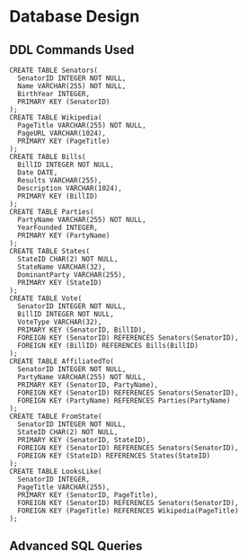 # Database Design
## DDL Commands Used
    CREATE TABLE Senators(
      SenatorID INTEGER NOT NULL,
      Name VARCHAR(255) NOT NULL,
      BirthYear INTEGER,
      PRIMARY KEY (SenatorID)
    );
    CREATE TABLE Wikipedia(
      PageTitle VARCHAR(255) NOT NULL,
      PageURL VARCHAR(1024),
      PRIMARY KEY (PageTitle)
    );
    CREATE TABLE Bills(
      BillID INTEGER NOT NULL,
      Date DATE,
      Results VARCHAR(255),
      Description VARCHAR(1024),
      PRIMARY KEY (BillID)
    );
    CREATE TABLE Parties(
      PartyName VARCHAR(255) NOT NULL,
      YearFounded INTEGER,
      PRIMARY KEY (PartyName)
    );
    CREATE TABLE States(
      StateID CHAR(2) NOT NULL, 
      StateName VARCHAR(32),
      DominantParty VARCHAR(255),
      PRIMARY KEY (StateID)
    );
    CREATE TABLE Vote(
      SenatorID INTEGER NOT NULL, 
      BillID INTEGER NOT NULL, 
      VoteType VARCHAR(32),
      PRIMARY KEY (SenatorID, BillID),
      FOREIGN KEY (SenatorID) REFERENCES Senators(SenatorID),
      FOREIGN KEY (BillID) REFERENCES Bills(BillID)
    );
    CREATE TABLE AffiliatedTo(
      SenatorID INTEGER NOT NULL,
      PartyName VARCHAR(255) NOT NULL,
      PRIMARY KEY (SenatorID, PartyName),
      FOREIGN KEY (SenatorID) REFERENCES Senators(SenatorID),
      FOREIGN KEY (PartyName) REFERENCES Parties(PartyName)
    );
    CREATE TABLE FromState(
      SenatorID INTEGER NOT NULL,
      StateID CHAR(2) NOT NULL,
      PRIMARY KEY (SenatorID, StateID),
      FOREIGN KEY (SenatorID) REFERENCES Senators(SenatorID),
      FOREIGN KEY (StateID) REFERENCES States(StateID)
    );
    CREATE TABLE LooksLike(
      SenatorID INTEGER,
      PageTitle VARCHAR(255),
      PRIMARY KEY (SenatorID, PageTitle),
      FOREIGN KEY (SenatorID) REFERENCES Senators(SenatorID),
      FOREIGN KEY (PageTitle) REFERENCES Wikipedia(PageTitle)
    );
## Advanced SQL Queries
